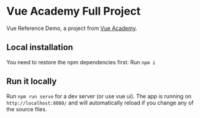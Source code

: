
# Vue Academy Full Project

Vue Reference Demo, a project from <a href="https://vue.ac" target="_blank">Vue Academy</a>.

## Local installation

You need to restore the npm dependencies first:
Run `npm i`

## Run it locally

Run `npm run serve` for a dev server (or use vue ui).
The app is running on `http://localhost:8080/` and will automatically reload if you change any of the source files.